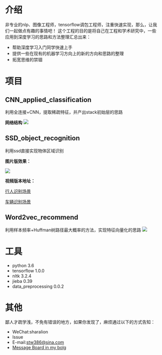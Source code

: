 # 介绍
非专业的nlp、图像工程师，tensorflow调包工程师，注重快速实现，那么，让我们一起做点有趣的事情吧！
这个工程的目的是将自己在工程和学术研究中，一些应用到深度学习的思路和方法整理汇总出来：

- 帮助深度学习入门同学快速上手
- 提供一些在现有的机器学习方向上的新的方向和思路的整理
- 拓宽思维的禁锢

# 项目
## CNN_applied_classification
利用全连接+CNN，提取稀疏特征，并产出stack初始层的思路

**网络结构**
![](http://upload-images.jianshu.io/upload_images/1129359-59c552e6a61b37e7.jpeg?imageMogr2/auto-orient/strip%7CimageView2/2/w/1240)


## SSD_object_recognition
利用ssd直接实现物体区域识别

**图片版效果：**

![](http://upload-images.jianshu.io/upload_images/1129359-6d4fd382feeb6239.png?imageMogr2/auto-orient/strip%7CimageView2/2/w/1240)

**视频版本地址：**

[行人识别场景](https://v.qq.com/x/page/b0548k7ffel.html)

[车辆识别场景](https://v.qq.com/x/page/a0567wd27jz.html)

## Word2vec_recommend
利用样本频率+Huffman树路径最大概率的方法，实现特征向量化的思路
![](http://upload-images.jianshu.io/upload_images/1129359-612db0b5dc8c9041.png?imageMogr2/auto-orient/strip%7CimageView2/2/w/1240)

# 工具
- python 3.6
- tensorflow 1.0.0
- nltk 3.2.4
- jieba 0.39
- data_preprocessing 0.0.2

# 其他
鄙人才疏学浅，不免有错误的地方，如果你发现了，麻烦通过以下的方式告知：
- WeChat:sharalion
- Issue
- E-mail:stw386@sina.com
- [Message Board in my bolg](http://shataowei.com)
